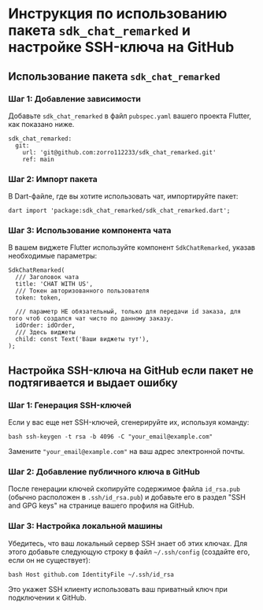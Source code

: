 # Инструкция по использованию пакета `sdk_chat_remarked` и настройке SSH-ключа на GitHub

## Использование пакета `sdk_chat_remarked`

### Шаг 1: Добавление зависимости
Добавьте `sdk_chat_remarked` в файл `pubspec.yaml` вашего проекта Flutter, как показано ниже.

```
sdk_chat_remarked:
  git:
    url: 'git@github.com:zorro112233/sdk_chat_remarked.git'
    ref: main
```

### Шаг 2: Импорт пакета
В Dart-файле, где вы хотите использовать чат, импортируйте пакет:

```
dart import 'package:sdk_chat_remarked/sdk_chat_remarked.dart';
```

### Шаг 3: Использование компонента чата
В вашем виджете Flutter используйте компонент `SdkChatRemarked`, указав необходимые параметры:
```
SdkChatRemarked(
  /// Заголовок чата
  title: 'CHAT WITH US',
  /// Токен авторизованного пользователя
  token: token,

  /// параметр НЕ обязательный, только для передачи id заказа, для того чтоб создался чат чисто по данному заказу. 
  idOrder: idOrder,
  /// Здесь виджеты
  child: const Text('Ваши виджеты тут'),
);
```

## Настройка SSH-ключа на GitHub если пакет не подтягивается и выдает ошибку

### Шаг 1: Генерация SSH-ключей
Если у вас еще нет SSH-ключей, сгенерируйте их, используя команду:

```
bash ssh-keygen -t rsa -b 4096 -C "your_email@example.com"
```

Замените `"your_email@example.com"` на ваш адрес электронной почты.

### Шаг 2: Добавление публичного ключа в GitHub
После генерации ключей скопируйте содержимое файла `id_rsa.pub` (обычно расположен в `.ssh/id_rsa.pub`) и добавьте его в раздел "SSH and GPG keys" на странице вашего профиля на GitHub.

### Шаг 3: Настройка локальной машины
Убедитесь, что ваш локальный сервер SSH знает об этих ключах. Для этого добавьте следующую строку в файл `~/.ssh/config` (создайте его, если он не существует):

```bash Host github.com IdentityFile ~/.ssh/id_rsa```

Это укажет SSH клиенту использовать ваш приватный ключ при подключении к GitHub.

